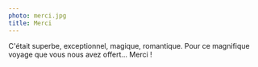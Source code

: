 ```yaml
---
photo: merci.jpg
title: Merci
---
```

C'était superbe, exceptionnel, magique, romantique. Pour ce magnifique voyage que vous nous avez offert... Merci !
